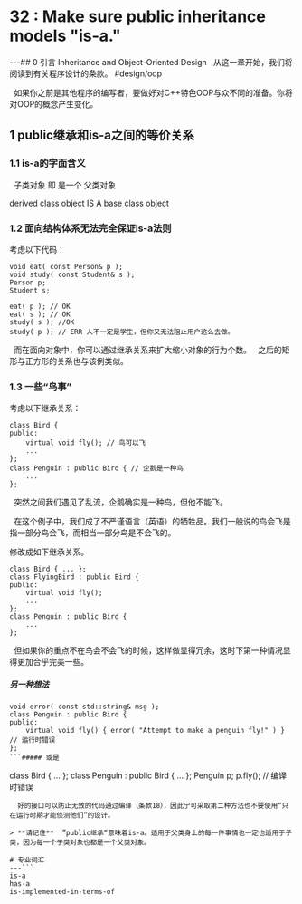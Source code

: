 # 32 : Make sure public inheritance models "is-a."
---## 0 引言 Inheritance and Object-Oriented Design
  从这一章开始，我们将阅读到有关程序设计的条款。
#design/oop

  如果你之前是其他程序的编写者，要做好对C++特色OOP与众不同的准备。你将对OOP的概念产生变化。
## 1 public继承和is-a之间的等价关系
### 1.1 is-a的字面含义
  子类对象 即 是一个 父类对象

derived class object IS A base class object
### 1.2 面向结构体系无法完全保证is-a法则
考虑以下代码：

```
void eat( const Person& p );
void study( const Student& s );
Person p;
Student s;

eat( p ); // OK
eat( s ); // OK
study( s ); //OK
study( p ); // ERR 人不一定是学生，但你又无法阻止用户这么去做。
```
  而在面向对象中，你可以通过继承关系来扩大缩小对象的行为个数。
  之后的矩形与正方形的关系也与该例类似。
### 1.3 一些“鸟事”
考虑以下继承关系：

```
class Bird {
public:
	virtual void fly(); // 鸟可以飞
	...
};
class Penguin : public Bird { // 企鹅是一种鸟
	...
};
```
  突然之间我们遇见了乱流，企鹅确实是一种鸟，但他不能飞。

  在这个例子中，我们成了不严谨语言（英语）的牺牲品。我们一般说的鸟会飞是指一部分鸟会飞，而相当一部分鸟是不会飞的。

修改成如下继承关系。

```
class Bird { ... };
class FlyingBird : public Bird {
public:
	virtual void fly();
	...
};
class Penguin : public Bird {
	...
};
```

  但如果你的重点不在鸟会不会飞的时候，这样做显得冗余，这时下第一种情况显得更加合乎完美一些。

##### 另一种想法
```
void error( const std::string& msg );
class Penguin : public Bird {
public:
	virtual void fly() { error( "Attempt to make a penguin fly!" ) } // 运行时错误
};
```##### 或是
```
class Bird {
	...
};
class Penguin : public Bird {
	...
};
Penguin p;
p.fly(); // 编译时错误
```
  好的接口可以防止无效的代码通过编译（条款18），因此宁可采取第二种方法也不要使用“只在运行时期才能侦测他们”的设计。

> **请记住**  ”public继承“意味着is-a。适用于父类身上的每一件事情也一定也适用于子类，因为每一个子类对象也都是一个父类对象。  

# 专业词汇
---```
is-a
has-a
is-implemented-in-terms-of
```

